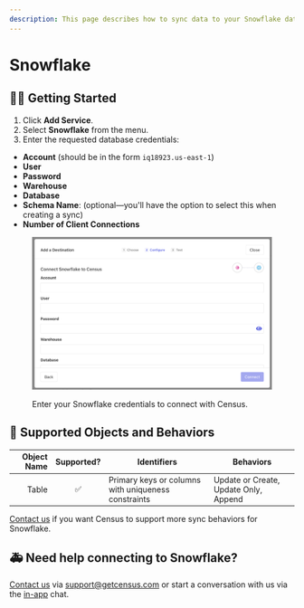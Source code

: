 ```yaml
---
description: This page describes how to sync data to your Snowflake data warehouse.
---
```


# Snowflake

## 🏃‍♀️ Getting Started

1. Click **Add Service**.
2. Select **Snowflake** from the menu.
3. Enter the requested database credentials:
  - **Account** (should be in the form `iq18923.us-east-1`)
  - **User**
  - **Password**
  - **Warehouse**
  - **Database**
  - **Schema Name**: (optional—you'll have the option to select this when creating a sync)
  - **Number of Client Connections**

<figure><img src="../.gitbook/assets/snowflake-destination.png" alt=""><figcaption><p>Enter your Snowflake credentials to connect with Census.</p></figcaption></figure>

## 🔀 Supported Objects and Behaviors

| **Object Name** | **Supported?** | **Identifiers** | **Behaviors** |
| --------------: | :------------: | --------------- | -------------- |
| Table | ✅ | Primary keys or columns with uniqueness constraints | Update or Create, Update Only, Append |

[Contact us](mailto:support@getcensus.com) if you want Census to support more sync behaviors for Snowflake.

## 🚑 Need help connecting to Snowflake?

[Contact us](mailto:support@getcensus.com) via support@getcensus.com or start a conversation with us via the [in-app](https://app.getcensus.com) chat.
